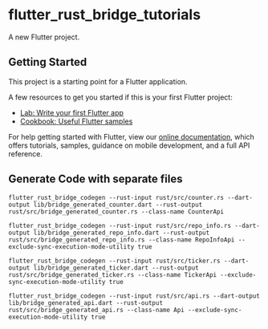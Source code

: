 # flutter_rust_bridge_tutorials

A new Flutter project.

## Getting Started

This project is a starting point for a Flutter application.

A few resources to get you started if this is your first Flutter project:

- [Lab: Write your first Flutter app](https://flutter.dev/docs/get-started/codelab)
- [Cookbook: Useful Flutter samples](https://flutter.dev/docs/cookbook)

For help getting started with Flutter, view our
[online documentation](https://flutter.dev/docs), which offers tutorials,
samples, guidance on mobile development, and a full API reference.

## Generate Code with separate files
```
flutter_rust_bridge_codegen --rust-input rust/src/counter.rs --dart-output lib/bridge_generated_counter.dart --rust-output rust/src/bridge_generated_counter.rs --class-name CounterApi

flutter_rust_bridge_codegen --rust-input rust/src/repo_info.rs --dart-output lib/bridge_generated_repo_info.dart --rust-output rust/src/bridge_generated_repo_info.rs --class-name RepoInfoApi --exclude-sync-execution-mode-utility true

flutter_rust_bridge_codegen --rust-input rust/src/ticker.rs --dart-output lib/bridge_generated_ticker.dart --rust-output rust/src/bridge_generated_ticker.rs --class-name TickerApi --exclude-sync-execution-mode-utility true

flutter_rust_bridge_codegen --rust-input rust/src/api.rs --dart-output lib/bridge_generated_api.dart --rust-output rust/src/bridge_generated_api.rs --class-name Api --exclude-sync-execution-mode-utility true

```